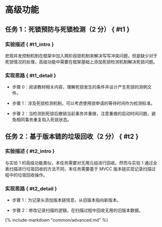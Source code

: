 # 高级功能

## 任务 1：死锁预防与死锁检测（2 分） { #t1 }

### 实验描述 { #t1_intro }

悲观并发控制机制在框架中加入两阶段锁机制来解决写写冲突问题，但是缺少对于死锁情况的处理，高级功能中需要在框架基础上添加死锁检测机制解决死锁问题。

### 实现思路 { #t1_detail }

-   步骤 0：阅读教材相关内容，理解死锁发生的条件并设计产生死锁的测例文件。

-   步骤 1：涉及死锁检测机制，可以考虑使用锁申请的等待时间作为检测标准。

-   步骤 2：当检测到死锁后撤销当前事务并重做，注意重做的启动时间问题，避免相同事务重复陷入死锁状态。

## 任务 2：基于版本链的垃圾回收（2 分） { #t2 }

### 实验描述 { #t2_intro }

与实验 1 的高级功能类似，本任务需要对无用元组进行回收。然而与实验 1 通过全表扫描进行垃圾回收的方法不同，本任务需要基于 MVCC 版本链实现记录扫描过程中的垃圾回收操作。

### 实现思路 { #t2_detail }

-   步骤 1：为记录头添加版本链信息，从旧版本指向新版本。

-   步骤 2：修改记录扫描的逻辑，在扫描过程中回收无用的旧版本数据。

{%
	include-markdown "common/advanced.md"
%}
